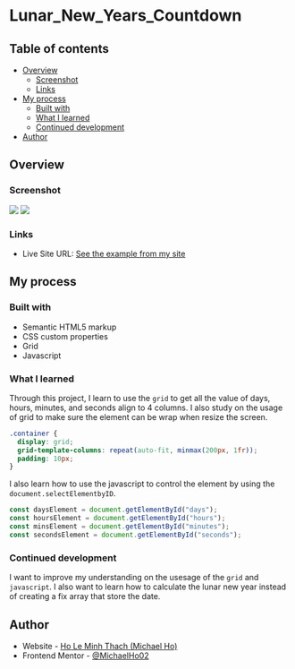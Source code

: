 # Lunar_New_Years_Countdown

## Table of contents

- [Overview](#overview)
  - [Screenshot](#screenshot)
  - [Links](#links)
- [My process](#my-process)
  - [Built with](#built-with)
  - [What I learned](#what-i-learned)
  - [Continued development](#continued-development)
- [Author](#author)

## Overview

### Screenshot

![](./screenshots/desktop.png)
![](./screenshots/mobile.png)

### Links

- Live Site URL: [See the example from my site](https://michaelho02.github.io/Lunar_New_Years_Countdown/)

## My process

### Built with

- Semantic HTML5 markup
- CSS custom properties
- Grid
- Javascript

### What I learned

Through this project, I learn to use the `grid` to get all the value of days, hours, minutes, and seconds align to 4 columns. I also study on the usage of grid to make sure the element can be wrap when resize the screen.

```css
.container {
  display: grid;
  grid-template-columns: repeat(auto-fit, minmax(200px, 1fr));
  padding: 10px;
}
```

I also learn how to use the javascript to control the element by using the `document.selectElementbyID`.

```js
const daysElement = document.getElementById("days");
const hoursElement = document.getElementById("hours");
const minsElement = document.getElementById("minutes");
const secondsElement = document.getElementById("seconds");
```

### Continued development

I want to improve my understanding on the usesage of the `grid` and `javascript`. I also want to learn how to calculate the lunar new year instead of creating a fix array that store the date.

## Author

- Website - [Ho Le Minh Thach (Michael Ho)](https://github.com/MichaelHo02)
- Frontend Mentor - [@MichaelHo02](https://www.frontendmentor.io/profile/MichaelHo02)
